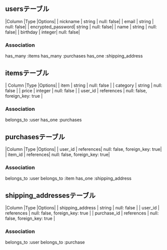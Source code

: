 ## usersテーブル

|Column             |Type   |Options|
| nickname          | string | null: false|
| email             | string | null: false|
| encrypted_password| string | null: false|
| name              | string | null: false|
| birthday          | integer| null: false|

### Association
  has_many :items
  has_many :purchases
  has_one :shipping_address


## itemsテーブル
| Column      |Type       |Options|
| item        | string     | null: false                    |
| category    | string     | null: false                    |
| price       | integer    | null: false                    |
| user_id     | references | null: false, foreign_key: true |

### Association
belongs_to :user
has_one :purchases

## purchasesテーブル
|Column    |Type       |Options|
| user_id  | references| null: false, foreign_key: true|
| item_id  | references| null: false, foreign_key: true|
### Association
belongs_to :user
belongs_to :item
has_one :shipping_address

## shipping_addressesテーブル
|Column              |Type        |Options|
| shipping_address   | string     | null: false                    |
| user_id            | references | null: false, foreign_key: true |
| purchase_id        | references | null: false, foreign_key: true |
### Association
belongs_to :user
belongs_to :purchase